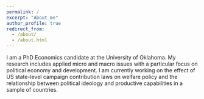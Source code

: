 ```yaml
---
permalink: /
excerpt: "About me"
author_profile: true
redirect_from: 
  - /about/
  - /about.html
---
```

I am a PhD Economics candidate at the University of Oklahoma. My research includes applied micro and macro issues with a particular focus on political economy and development. I am currently working on the effect of US state-level campaign contribution laws on welfare policy and the relationship between political ideology and productive capabilities in a sample of countries.
